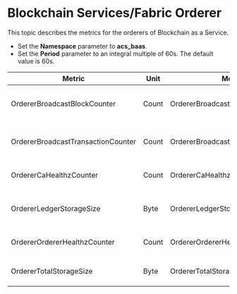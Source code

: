 # Blockchain Services/Fabric Orderer

This topic describes the metrics for the orderers of Blockchain as a Service.

-   Set the **Namespace** parameter to **acs\_baas**.
-   Set the **Period** parameter to an integral multiple of 60s. The default value is 60s.

|Metric|Unit|Metric|Dimensions|Statistics|
|------|----|------|----------|----------|
|OrdererBroadcastBlockCounter|Count|OrdererBroadcastBlockCounter|userId, instanceId, id, and channelId|Sum|
|OrdererBroadcastTransactionCounter|Count|OrdererBroadcastTransactionCounter|userId, instanceId, id, and channelId|Sum|
|OrdererCaHealthzCounter|Count|OrdererCaHealthzCounter|userId, instanceId, and id|Sum|
|OrdererLedgerStorageSize|Byte|OrdererLedgerStorageSize|userId, instanceId, id, and channelId|Value|
|OrdererOrdererHealthzCounter|Count|OrdererOrdererHealthzCounter|userId, instanceId, and id|Sum|
|OrdererTotalStorageSize|Byte|OrdererTotalStorageSize|userId, instanceId, and id|Value|

